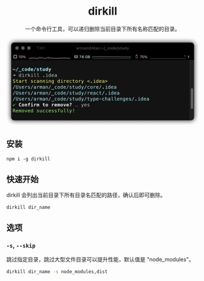 <div align="center">

<h1>dirkill</h1>

一个命令行工具，可以递归删除当前目录下所有名称匹配的目录。

<img src="./public/shot.webp" alt=""/>

</div>


## 安装

```
npm i -g dirkill
```

## 快速开始

dirkill 会列出当前目录下所有目录名匹配的路径，确认后即可删除。

```bash
dirkill dir_name
```

## 选项

### `-s`, `--skip`

跳过指定目录，跳过大型文件目录可以提升性能，默认值是 "node_modules"。

```bash
dirkill dir_name -s node_modules,dist
```
